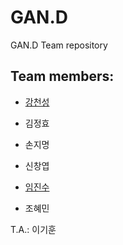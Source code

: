 # GAN.D
GAN.D Team repository

## Team members:

* [강천성](https://github.com/kcs93023)

* 김정효

* 손지명

* 신창엽

* [임진수](https://github.com/Jinsu-L)

* 조혜민

T.A.: 이기훈

